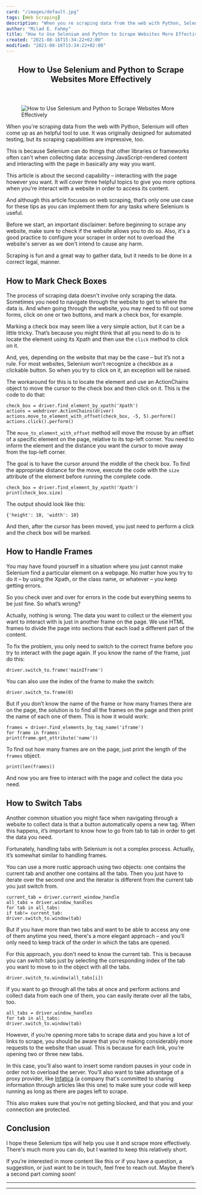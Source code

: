 ```yaml
---
card: "/images/default.jpg"
tags: [Web Scraping]
description: "When you re scraping data from the web with Python, Selenium "
author: "Milad E. Fahmy"
title: "How to Use Selenium and Python to Scrape Websites More Effectively"
created: "2021-08-16T15:34:22+02:00"
modified: "2021-08-16T15:34:22+02:00"
---
```

<div class="site-wrapper">
<main id="site-main" class="site-main outer">
<div class="inner">
<article class="post-full post tag-web-scraping tag-python tag-selenium ">
<header class="post-full-header">
<h1 class="post-full-title">How to Use Selenium and Python to Scrape Websites More Effectively</h1>
</header>
<figure class="post-full-image">
<picture>
<source media="(max-width: 700px)" sizes="1px" srcset="data:image/gif;base64,R0lGODlhAQABAIAAAAAAAP///yH5BAEAAAAALAAAAAABAAEAAAIBRAA7 1w">
<source media="(min-width: 701px)" sizes="(max-width: 800px) 400px,
(max-width: 1170px) 700px,
1400px" srcset="/news/content/images/size/w300/2021/05/web-scraping-articl-image.jpg 300w,
/news/content/images/size/w600/2021/05/web-scraping-articl-image.jpg 600w,
/news/content/images/size/w1000/2021/05/web-scraping-articl-image.jpg 1000w,
/news/content/images/size/w2000/2021/05/web-scraping-articl-image.jpg 2000w">
<img onerror="this.style.display='none'" src="/news/content/images/size/w2000/2021/05/web-scraping-articl-image.jpg" alt="How to Use Selenium and Python to Scrape Websites More Effectively">
</picture>
</figure>
<section class="post-full-content">
<div class="post-content">
<p>When you're scraping data from the web with Python, Selenium will often come up as an helpful tool to use. It was originally designed for automated testing, but its scraping capabilities are impressive, too.</p><p>This is because Selenium can do things that other libraries or frameworks often can't when collecting data: accessing JavaScript-rendered content and interacting with the page in basically any way you want.</p><p>This article is about the second capability – interacting with the page however you want. It will cover three helpful topics to give you more options when you're interact with a website in order to access its content. </p><p>And although this article focuses on web scraping, that’s only one use case for these tips as you can implement them for any tasks where Selenium is useful.</p><p>Before we start, an important disclaimer: before beginning to scrape any website, make sure to check if the website allows you to do so. Also, it's a good practice to configure your scraper in order not to overload the website's server as we don't intend to cause any harm. </p><p>Scraping is fun and a great way to gather data, but it needs to be done in a correct legal, manner.</p><h2 id="how-to-mark-check-boxes">How to Mark Check Boxes</h2><p>The process of scraping data doesn't involve only scraping the data. Sometimes you need to navigate through the website to get to where the data is. And when going through the website, you may need to fill out some forms, click on one or two buttons, and mark a check box, for example.</p><p>Marking a check box may seem like a very simple action, but it can be a little tricky. That’s because you might think that all you need to do is to locate the element using its Xpath and then use the <code>click</code> method to click on it.</p><p>And, yes, depending on the website that may be the case – but it’s not a rule. For most websites, Selenium won’t recognize a checkbox as a clickable button. So when you try to click on it, an exception will be raised.</p><p>The workaround for this is to locate the element and use an ActionChains object to move the cursor to the check box and then click on it. This is the code to do that:</p><pre><code class="language-python">check_box = driver.find_element_by_xpath('Xpath')
actions = webdriver.ActionChains(driver)
actions.move_to_element_with_offset(check_box, -5, 5).perform()
actions.click().perform()</code></pre><p>The <code>move_to_element_with_offset</code> method will move the mouse by an offset of a specific element on the page, relative to its top-left corner. You need to inform the element and the distance you want the cursor to move away from the top-left corner.</p><p>The goal is to have the cursor around the middle of the check box. To find the appropriate distance for the move, execute the code with the <code>size</code> attribute of the element before running the complete code.</p><pre><code class="language-python">check_box = driver.find_element_by_xpath('Xpath')
print(check_box.size)</code></pre><p>The output should look like this:</p><p><code>{'height': 10, 'width': 10}</code></p><p>And then, after the cursor has been moved, you just need to perform a click and the check box will be marked.</p><h2 id="how-to-handle-frames">How to Handle Frames</h2><p>You may have found yourself in a situation where you just cannot make Selenium find a particular element on a webpage. No matter how you try to do it – by using the Xpath, or the class name, or whatever – you keep getting errors. </p><p>So you check over and over for errors in the code but everything seems to be just fine. So what’s wrong?</p><p>Actually, nothing is wrong. The data you want to collect or the element you want to interact with is just in another frame on the page. We use HTML frames to divide the page into sections that each load a different part of the content.</p><p>To fix the problem, you only need to switch to the correct frame before you try to interact with the page again. If you know the name of the frame, just do this:</p><pre><code class="language-python">driver.switch_to.frame('mainIframe')</code></pre><p>You can also use the index of the frame to make the switch:</p><pre><code class="language-python">driver.switch_to.frame(0)</code></pre><p>But if you don’t know the name of the frame or how many frames there are on the page, the solution is to find all the frames on the page and then print the name of each one of them. This is how it would work:</p><pre><code>frames = driver.find_elements_by_tag_name('iframe')
for frame in frames:
print(frame.get_attribute('name'))
</code></pre><p>To find out how many frames are on the page, just print the length of the <code>frames</code> object.</p><pre><code class="language-python">print(len(frames))</code></pre><p>And now you are free to interact with the page and collect the data you need.</p><h2 id="how-to-switch-tabs">How to Switch Tabs</h2><p>Another common situation you might face when navigating through a website to collect data is that a button automatically opens a new tag. When this happens, it’s important to know how to go from tab to tab in order to get the data you need.</p><p>Fortunately, handling tabs with Selenium is not a complex process. Actually, it’s somewhat similar to handling frames.</p><p>You can use a more rustic approach using two objects: one contains the current tab and another one contains all the tabs. Then you just have to iterate over the second one and the iterator is different from the current tab you just switch from.</p><pre><code class="language-python">current_tab = driver.current_window_handle
all_tabs = driver.window_handles
for tab in all_tabs:
if tab!= current_tab:
driver.switch_to.window(tab)</code></pre><p>But if you have more than two tabs and want to be able to access any one of them anytime you need, there's a more elegant approach – and you’ll only need to keep track of the order in which the tabs are opened.</p><p>For this approach, you don't need to know the current tab. This is because you can switch tabs just by selecting the corresponding index of the tab you want to move to in the object with all the tabs.</p><pre><code class="language-python">driver.switch_to.window(all_tabs[i])</code></pre><p>If you want to go through all the tabs at once and perform actions and collect data from each one of them, you can easily iterate over all the tabs, too.</p><pre><code class="language-python">all_tabs = driver.window_handles
for tab in all_tabs:
driver.switch_to.window(tab)</code></pre><p>However, if you’re opening more tabs to scrape data and you have a lot of links to scrape, you should be aware that you're making considerably more requests to the website than usual. This is because for each link, you’re opening two or three new tabs. </p><p>In this case, you’ll also want to insert some random pauses in your code in order not to overload the server. You'll also want to take advantage of a proxy provider, like <a href="https://infatica.io/">Infatica</a> (a company that's committed to sharing information through articles like this one) to make sure your code will keep running as long as there are pages left to scrape. </p><p>This also makes sure that you’re not getting blocked, and that you and your connection are protected.</p><h2 id="conclusion">Conclusion</h2><p>I hope these Selenium tips will help you use it and scrape more effectively. There's much more you can do, but I wanted to keep this relatively short.</p><p>If you’re interested in more content like this or if you have a question, a suggestion, or just want to be in touch, feel free to reach out. Maybe there’s a second part coming soon!</p>
</div>
<hr>
<hr>
</section>
</article>
</div>
</main>
</div>
<!-- Google Tag Manager (noscript) -->
<!-- End Google Tag Manager (noscript) -->

